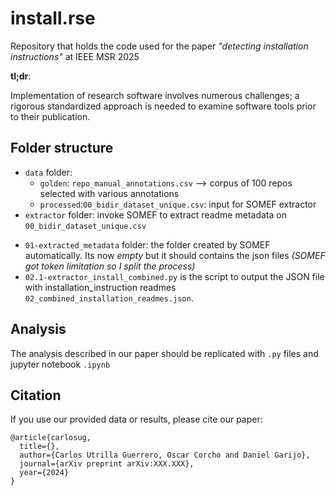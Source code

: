 # install.rse
Repository that holds the code used for the paper *"detecting installation instructions"* at IEEE MSR 2025

**tl;dr**:

Implementation of research software involves numerous challenges; a rigorous standardized approach is needed to examine software tools prior to their publication.



## Folder structure


* `data` folder: 
  - `golden`: `repo_manual_annotations.csv` --> corpus of 100 repos selected with various annotations
  - `processed`:`00_bidir_dataset_unique.csv`: input for SOMEF extractor
* `extractor` folder: invoke SOMEF to extract readme metadata on `00_bidir_dataset_unique.csv`
 - `01-extracted_metadata` folder: the folder created by SOMEF automatically. Its now *empty* but it should contains the json files *(SOMEF got token limitation so I split the process)*
 - `02.1-extractor_install_combined.py` is the script to output the JSON file with installation_instruction readmes `02_combined_installation_readmes.json`.

## Analysis
The analysis described in our paper should be replicated with `.py` files and jupyter notebook `.ipynb`

## Citation

If you use our provided data or results, please cite our paper:

```
@article{carlosug,
  title={},
  author={Carlos Utrilla Guerrero, Oscar Corcho and Daniel Garijo},
  journal={arXiv preprint arXiv:XXX.XXX},
  year={2024}
}
```
